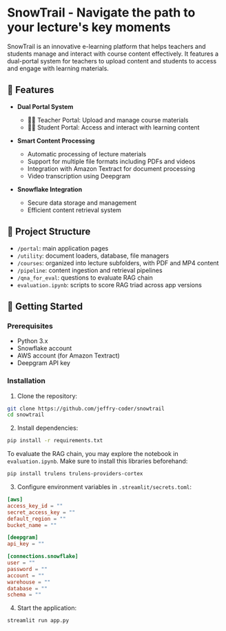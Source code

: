 # SnowTrail - Navigate the path to your lecture's key moments

SnowTrail is an innovative e-learning platform that helps teachers and students manage and interact with course content effectively. It features a dual-portal system for teachers to upload content and students to access and engage with learning materials.

## 🌟 Features

- **Dual Portal System**

  - 👨‍🏫 Teacher Portal: Upload and manage course materials
  - 👩‍🎓 Student Portal: Access and interact with learning content

- **Smart Content Processing**

  - Automatic processing of lecture materials
  - Support for multiple file formats including PDFs and videos
  - Integration with Amazon Textract for document processing
  - Video transcription using Deepgram

- **Snowflake Integration**
  - Secure data storage and management
  - Efficient content retrieval system

## 📁 Project Structure

- `/portal`: main application pages
- `/utility`: document loaders, database, file managers
- `/courses`: organized into lecture subfolders, with PDF and MP4 content
- `/pipeline`: content ingestion and retrieval pipelines
- `/qna_for_eval`: questions to evaluate RAG chain
- `evaluation.ipynb`: scripts to score RAG triad across app versions

## 🚀 Getting Started

### Prerequisites

- Python 3.x
- Snowflake account
- AWS account (for Amazon Textract)
- Deepgram API key

### Installation

1. Clone the repository:

```bash
git clone https://github.com/jeffry-coder/snowtrail
cd snowtrail
```

2. Install dependencies:

```bash
pip install -r requirements.txt
```

To evaluate the RAG chain, you may explore the notebook in `evaluation.ipynb`.
Make sure to install this libraries beforehand:
```bash
pip install trulens trulens-providers-cortex
```

3. Configure environment variables in `.streamlit/secrets.toml`:

```toml
[aws]
access_key_id = ""
secret_access_key = ""
default_region = ""
bucket_name = ""

[deepgram]
api_key = ""

[connections.snowflake]
user = ""
password = ""
account = ""
warehouse = ""
database = ""
schema = ""
```

4. Start the application:

```bash
streamlit run app.py
```
